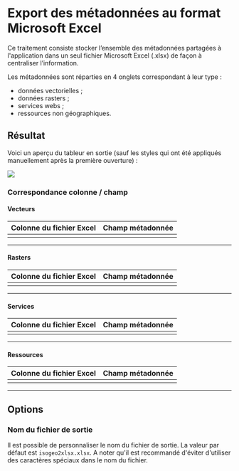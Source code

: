 # Export des métadonnées au format Microsoft Excel

Ce traitement consiste stocker l’ensemble des métadonnées partagées à l'application dans un seul fichier Microsoft Excel \(.xlsx\) de façon à centraliser l’information.

Les métadonnées sont réparties en 4 onglets correspondant à leur type :

* données vectorielles ;
* données rasters ;
* services webs ;
* ressources non géographiques.

## Résultat

Voici un aperçu du tableur en sortie \(sauf les styles qui ont été appliqués manuellement après la première ouverture\) :

![](http://help.isogeo.com/fr/images/isogeo2office_excel_result.png)

### Correspondance colonne / champ

#### Vecteurs

| Colonne du fichier Excel | Champ métadonnée |
| :--- | :--- |
|  |  |

---

#### Rasters

| Colonne du fichier Excel | Champ métadonnée |
| :--- | :--- |
|  |  |

---

#### Services

| Colonne du fichier Excel | Champ métadonnée |
| :--- | :--- |
|  |  |

---

#### Ressources

| Colonne du fichier Excel | Champ métadonnée |
| :--- | :--- |
|  |  |

---

## Options

### Nom du fichier de sortie

Il est possible de personnaliser le nom du fichier de sortie. La valeur par défaut est `isogeo2xlsx.xlsx`. A noter qu'il est recommandé d'éviter d'utiliser des caractères spéciaux dans le nom du fichier.

